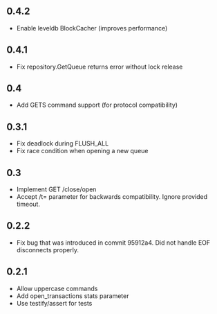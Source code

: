 ## 0.4.2

- Enable leveldb BlockCacher (improves performance)

## 0.4.1

- Fix repository.GetQueue returns error without lock release

## 0.4

- Add GETS command support (for protocol compatibility)

## 0.3.1

- Fix deadlock during FLUSH_ALL
- Fix race condition when opening a new queue

## 0.3

- Implement GET <queue-name>/close/open
- Accept /t=<milliseconds> parameter for backwards compatibility.
  Ignore provided timeout.

## 0.2.2

- Fix bug that was introduced in commit 95912a4.
  Did not handle EOF disconnects properly.

## 0.2.1

- Allow uppercase commands
- Add open_transactions stats parameter
- Use testify/assert for tests
